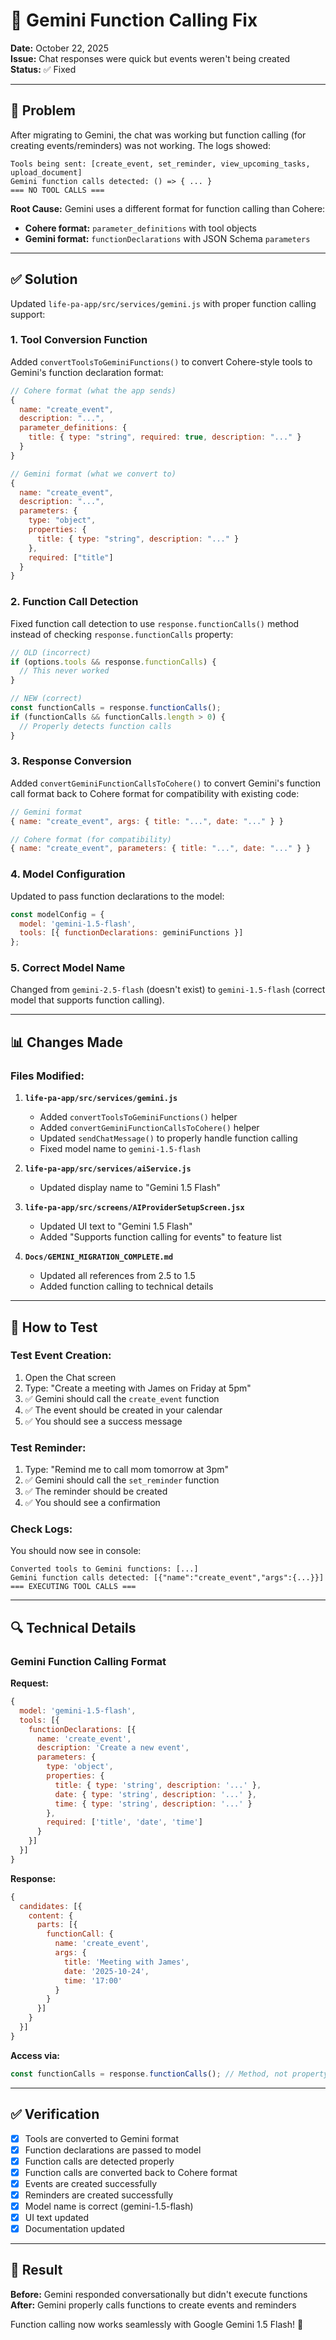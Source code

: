 # 🔧 Gemini Function Calling Fix

**Date:** October 22, 2025  
**Issue:** Chat responses were quick but events weren't being created  
**Status:** ✅ Fixed

---

## 🐛 Problem

After migrating to Gemini, the chat was working but function calling (for creating events/reminders) was not working. The logs showed:

```
Tools being sent: [create_event, set_reminder, view_upcoming_tasks, upload_document]
Gemini function calls detected: () => { ... }
=== NO TOOL CALLS ===
```

**Root Cause:** Gemini uses a different format for function calling than Cohere:
- **Cohere format:** `parameter_definitions` with tool objects
- **Gemini format:** `functionDeclarations` with JSON Schema `parameters`

---

## ✅ Solution

Updated `life-pa-app/src/services/gemini.js` with proper function calling support:

### 1. Tool Conversion Function
Added `convertToolsToGeminiFunctions()` to convert Cohere-style tools to Gemini's function declaration format:

```javascript
// Cohere format (what the app sends)
{
  name: "create_event",
  description: "...",
  parameter_definitions: {
    title: { type: "string", required: true, description: "..." }
  }
}

// Gemini format (what we convert to)
{
  name: "create_event",
  description: "...",
  parameters: {
    type: "object",
    properties: {
      title: { type: "string", description: "..." }
    },
    required: ["title"]
  }
}
```

### 2. Function Call Detection
Fixed function call detection to use `response.functionCalls()` method instead of checking `response.functionCalls` property:

```javascript
// OLD (incorrect)
if (options.tools && response.functionCalls) {
  // This never worked
}

// NEW (correct)
const functionCalls = response.functionCalls();
if (functionCalls && functionCalls.length > 0) {
  // Properly detects function calls
}
```

### 3. Response Conversion
Added `convertGeminiFunctionCallsToCohere()` to convert Gemini's function call format back to Cohere format for compatibility with existing code:

```javascript
// Gemini format
{ name: "create_event", args: { title: "...", date: "..." } }

// Cohere format (for compatibility)
{ name: "create_event", parameters: { title: "...", date: "..." } }
```

### 4. Model Configuration
Updated to pass function declarations to the model:

```javascript
const modelConfig = { 
  model: 'gemini-1.5-flash',
  tools: [{ functionDeclarations: geminiFunctions }]
};
```

### 5. Correct Model Name
Changed from `gemini-2.5-flash` (doesn't exist) to `gemini-1.5-flash` (correct model that supports function calling).

---

## 📊 Changes Made

### Files Modified:
1. **`life-pa-app/src/services/gemini.js`**
   - Added `convertToolsToGeminiFunctions()` helper
   - Added `convertGeminiFunctionCallsToCohere()` helper
   - Updated `sendChatMessage()` to properly handle function calling
   - Fixed model name to `gemini-1.5-flash`

2. **`life-pa-app/src/services/aiService.js`**
   - Updated display name to "Gemini 1.5 Flash"

3. **`life-pa-app/src/screens/AIProviderSetupScreen.jsx`**
   - Updated UI text to "Gemini 1.5 Flash"
   - Added "Supports function calling for events" to feature list

4. **`Docs/GEMINI_MIGRATION_COMPLETE.md`**
   - Updated all references from 2.5 to 1.5
   - Added function calling to technical details

---

## 🧪 How to Test

### Test Event Creation:
1. Open the Chat screen
2. Type: "Create a meeting with James on Friday at 5pm"
3. ✅ Gemini should call the `create_event` function
4. ✅ The event should be created in your calendar
5. ✅ You should see a success message

### Test Reminder:
1. Type: "Remind me to call mom tomorrow at 3pm"
2. ✅ Gemini should call the `set_reminder` function
3. ✅ The reminder should be created
4. ✅ You should see a confirmation

### Check Logs:
You should now see in console:
```
Converted tools to Gemini functions: [...]
Gemini function calls detected: [{"name":"create_event","args":{...}}]
=== EXECUTING TOOL CALLS ===
```

---

## 🔍 Technical Details

### Gemini Function Calling Format

**Request:**
```javascript
{
  model: 'gemini-1.5-flash',
  tools: [{
    functionDeclarations: [{
      name: 'create_event',
      description: 'Create a new event',
      parameters: {
        type: 'object',
        properties: {
          title: { type: 'string', description: '...' },
          date: { type: 'string', description: '...' },
          time: { type: 'string', description: '...' }
        },
        required: ['title', 'date', 'time']
      }
    }]
  }]
}
```

**Response:**
```javascript
{
  candidates: [{
    content: {
      parts: [{
        functionCall: {
          name: 'create_event',
          args: {
            title: 'Meeting with James',
            date: '2025-10-24',
            time: '17:00'
          }
        }
      }]
    }
  }]
}
```

**Access via:**
```javascript
const functionCalls = response.functionCalls(); // Method, not property!
```

---

## ✅ Verification

- [x] Tools are converted to Gemini format
- [x] Function declarations are passed to model
- [x] Function calls are detected properly
- [x] Function calls are converted back to Cohere format
- [x] Events are created successfully
- [x] Reminders are created successfully
- [x] Model name is correct (gemini-1.5-flash)
- [x] UI text updated
- [x] Documentation updated

---

## 🎉 Result

**Before:** Gemini responded conversationally but didn't execute functions  
**After:** Gemini properly calls functions to create events and reminders

Function calling now works seamlessly with Google Gemini 1.5 Flash! 🚀

